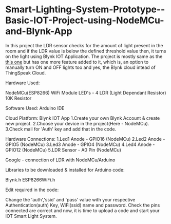 # Smart-Lighting-System-Prototype--Basic-IOT-Project-using-NodeMCu-and-Blynk-App

In this project the LDR sensor checks for the amount of light present in the room and if the LDR value is below the defined threshold value then, it turns on the light using Blynk IOT Application. The project is mostly same as the [this one](https://github.com/JaineshRathod/Smart-Lighting-System-Prototype--Basic-IOT-Project-using-NodeMCu-and-ThingSpeak-CLoud) but has one more feature added to it, which is, an option to manually turn ON and OFF lights too and yes, the Blynk cloud intead of ThingSpeak Cloud.

Hardware Used:

NodeMCu(ESP8266) WiFi Module
LED's - 4
LDR (Light Dependant Resistor)
10K Resistor

Software Used: Arduino IDE

Cloud Platform: Blynk IOT App 
1.Create your own Blynk Account & create new project.
2.Choose your device in the project(Here - NodeMCu).
3.Check mail for 'Auth' key and add that in the code.

Hardware Connections: 
1.Led1 Anode - GPIO16 (NodeMCu) 
2.Led2 Anode - GPIO5 (NodeMCu) 
3.Led3 Anode - GPIO4 (NodeMCu) 
4.Led4 Anode - GPIO12 (NodeMCu) 
5.LDR Sensor - A0 Pin (NodeMCu)

Google - connection of LDR with NodeMCu/Arduino

Libraries to be downloaded & installed for Arduino code:

Blynk.h
ESP8266WiFi.h

Edit required in the code:

Change the 'auth','ssid' and 'pass' value with your respective Authentication(auth) Key, WiFi(ssid) name and password. Check the pins connected are correct and now, it is time to upload a code and start your IOT Smart Light System.
